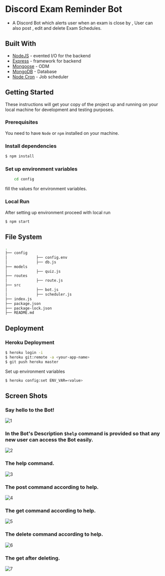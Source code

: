 # Discord Exam Reminder Bot
* A Discord Bot which alerts user when an exam is close by , User can also post , edit and delete Exam Schedules.

## Built With
* [NodeJS](https://nodejs.org/en/docs/) -  evented I/O for the backend
* [Express](https://expressjs.com/) - framework for backend
* [Mongoose](https://mongoosejs.com/) - ODM
* [MongoDB](https://www.mongodb.com/) - Database
* [Node Cron](https://www.npmjs.com/package/node-cron) - Job scheduler

## Getting Started
These instructions will get your copy of the project up and running on your local machine for development and testing purposes.

### Prerequisites
You need to have `Node` or `npm` installed on your machine.

### Install dependencies 
```sh
$ npm install
```

### Set up environment variables 

```sh
    cd config
```
fill the values for environment variables.

### Local Run
After setting up environment proceed with local run 
```sh
$ npm start
```

## File System
```sh
.
├── config 
│             ├── config.env
│             ├── db.js
├── models                        
│             ├── quiz.js
├── routes                        
│             ├── route.js
├── src                        
│             ├── bot.js
│             ├── scheduler.js
├── index.js
├── package.json
├── package-lock.json
├── README.md

```

## Deployment

### Heroku Deployment
```sh
$ heroku login -i
$ heroku git:remote -a <your-app-name>
$ git push heroku master
```
Set up environment variables 
```sh
$ heroku config:set ENV_VAR=<value>
```

## Screen Shots

### Say hello to the Bot!
![1](https://user-images.githubusercontent.com/56430190/124385415-1efd1c00-dcf3-11eb-8b08-fd1fce35944b.PNG)
### In the Bot's Description `$help` command is provided so that any new user can access the Bot easily.
![2](https://user-images.githubusercontent.com/56430190/124385641-430d2d00-dcf4-11eb-8fe8-a08386763250.PNG)
### The help command.
![3](https://user-images.githubusercontent.com/56430190/124385642-443e5a00-dcf4-11eb-9ee4-5bae0ba27d11.PNG)
### The post command according to help.
![4](https://user-images.githubusercontent.com/56430190/124385643-44d6f080-dcf4-11eb-9f3f-23b802e2b637.PNG)
### The get command according to help.
![5](https://user-images.githubusercontent.com/56430190/124385644-456f8700-dcf4-11eb-81a4-1038fc6053e8.PNG)
### The delete command according to help.
![6](https://user-images.githubusercontent.com/56430190/124385646-46081d80-dcf4-11eb-810b-594c671976b7.PNG)
### The get after deleting.
![7](https://user-images.githubusercontent.com/56430190/124385648-46081d80-dcf4-11eb-8e30-90592512e25c.PNG)

